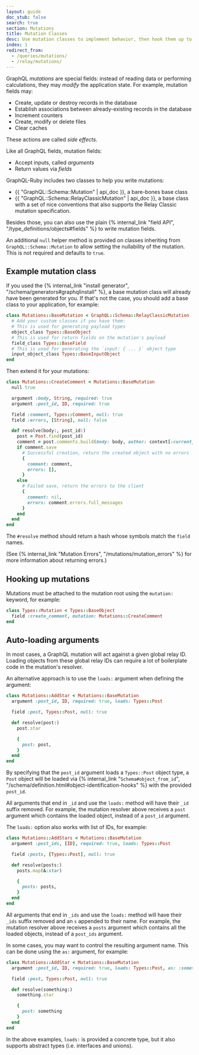 ```yaml
---
layout: guide
doc_stub: false
search: true
section: Mutations
title: Mutation Classes
desc: Use mutation classes to implement behavior, then hook them up to your schema.
index: 1
redirect_from:
  - /queries/mutations/
  - /relay/mutations/
---
```


GraphQL _mutations_ are special fields: instead of reading data or performing calculations, they may _modify_ the application state. For example, mutation fields may:

- Create, update or destroy records in the database
- Establish associations between already-existing records in the database
- Increment counters
- Create, modify or delete files
- Clear caches

These actions are called _side effects_.

Like all GraphQL fields, mutation fields:

- Accept inputs, called _arguments_
- Return values via _fields_

GraphQL-Ruby includes two classes to help you write mutations:

- {{ "GraphQL::Schema::Mutation" | api_doc }}, a bare-bones base class
- {{ "GraphQL::Schema::RelayClassicMutation" | api_doc }}, a base class with a set of nice conventions that also supports the Relay Classic mutation specification.

Besides those, you can also use the plain {% internal_link "field API", "/type_definitions/objects#fields" %} to write mutation fields.

An additional `null` helper method is provided on classes inheriting from `GraphQL::Schema::Mutation` to allow setting the nullability of the mutation. This is not required and defaults to `true`.

## Example mutation class

If you used the {% internal_link "install generator", "/schema/generators#graphqlinstall" %}, a base mutation class will already have been generated for you. If that's not the case, you should add a base class to your application, for example:

```ruby
class Mutations::BaseMutation < GraphQL::Schema::RelayClassicMutation
  # Add your custom classes if you have them:
  # This is used for generating payload types
  object_class Types::BaseObject
  # This is used for return fields on the mutation's payload
  field_class Types::BaseField
  # This is used for generating the `input: { ... }` object type
  input_object_class Types::BaseInputObject
end
```

Then extend it for your mutations:

```ruby
class Mutations::CreateComment < Mutations::BaseMutation
  null true

  argument :body, String, required: true
  argument :post_id, ID, required: true

  field :comment, Types::Comment, null: true
  field :errors, [String], null: false

  def resolve(body:, post_id:)
    post = Post.find(post_id)
    comment = post.comments.build(body: body, author: context[:current_user])
    if comment.save
      # Successful creation, return the created object with no errors
      {
        comment: comment,
        errors: [],
      }
    else
      # Failed save, return the errors to the client
      {
        comment: nil,
        errors: comment.errors.full_messages
      }
    end
  end
end
```

The `#resolve` method should return a hash whose symbols match the `field` names.

(See {% internal_link "Mutation Errors", "/mutations/mutation_errors" %} for more information about returning errors.)

## Hooking up mutations

Mutations must be attached to the mutation root using the `mutation:` keyword, for example:

```ruby
class Types::Mutation < Types::BaseObject
  field :create_comment, mutation: Mutations::CreateComment
end
```

## Auto-loading arguments

In most cases, a GraphQL mutation will act against a given global relay ID. Loading objects from these global relay IDs can require a lot of boilerplate code in the mutation's resolver.

An alternative approach is to use the `loads:` argument when defining the argument:

```ruby
class Mutations::AddStar < Mutations::BaseMutation
  argument :post_id, ID, required: true, loads: Types::Post

  field :post, Types::Post, null: true

  def resolve(post:)
    post.star

    {
      post: post,
    }
  end
end
```

By specifying that the `post_id` argument loads a `Types::Post` object type, a `Post` object will be loaded via {% internal_link "`Schema#object_from_id`", "/schema/definition.html#object-identification-hooks" %} with the provided `post_id`.

All arguments that end in `_id` and use the `loads:` method will have their `_id` suffix removed. For example, the mutation resolver above receives a `post` argument which contains the loaded object, instead of a `post_id` argument.

The `loads:` option also works with list of IDs, for example:

```ruby
class Mutations::AddStars < Mutations::BaseMutation
  argument :post_ids, [ID], required: true, loads: Types::Post

  field :posts, [Types::Post], null: true

  def resolve(posts:)
    posts.map(&:star)

    {
      posts: posts,
    }
  end
end
```

All arguments that end in `_ids` and use the `loads:` method will have their `_ids` suffix removed and an `s` appended to their name. For example, the mutation resolver above receives a `posts` argument which contains all the loaded objects, instead of a `post_ids` argument.

In some cases, you may want to control the resulting argument name. This can be done using the `as:` argument, for example:

```ruby
class Mutations::AddStar < Mutations::BaseMutation
  argument :post_id, ID, required: true, loads: Types::Post, as: :something

  field :post, Types::Post, null: true

  def resolve(something:)
    something.star

    {
      post: something
    }
  end
end
```

In the above examples, `loads:` is provided a concrete type, but it also supports abstract types (i.e. interfaces and unions).

